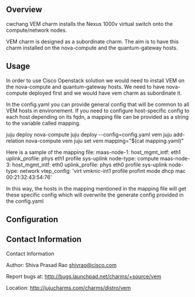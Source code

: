 Overview
--------
cwchang VEM charm installs the Nexus 1000v virtual switch onto the 
compute/network nodes.

VEM charm is designed as a subordinate charm. The aim is to
have this charm installed on the nova-compute and the 
quantum-gateway hosts.


Usage
-----
In order to use Cisco Openstack solution we would need to 
install VEM on the nova-compute and quantum-gateway hosts. 
We need to have nova-compute deployed first and we would
have vem charm as subordinate it.

In the config.yaml you can provide general config that will
be common to all VEM hosts in environement. If you need to 
configure host-specific config to each host depending on its fqdn,
a mapping file can be provided as a string to the variable called
mapping.

juju deploy nova-compute
juju deploy --config=config.yaml vem
juju add-relation nova-compute vem
juju set vem mapping="$(cat mapping.yaml)"

Here is a sample of the mapping file:
maas-node-1:
  host_mgmt_intf: eth1
  uplink_profile: phys eth1 profile sys-uplink
  node-type: compute
maas-node-3:
  host_mgmt_intf: eth0
  uplink_profile: phys eth0 profile sys-uplink 
  node-type: network
  vtep_config: 'virt vmknic-int1 profile profint mode dhcp mac 00:21:32:43:54:76'
  
In this way, the hosts in the mapping mentioned in the mapping file will
get these specific config which will overwrite the generate config provided
in the config.yaml


Configuration
-------------


Contact Information
-------------------

Contact Information

Author: Shiva Prasad Rao <shivrao@cisco.com>

Report bugs at: http://bugs.launchpad.net/charms/+source/vem

Location: http://jujucharms.com/charms/distro/vem

